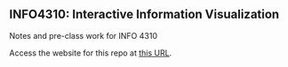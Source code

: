 ## INFO4310: Interactive Information Visualization

Notes and pre-class work for INFO 4310

Access the website for this repo at [this URL](https://jeffrz.github.io/info4310-sp2024/).
